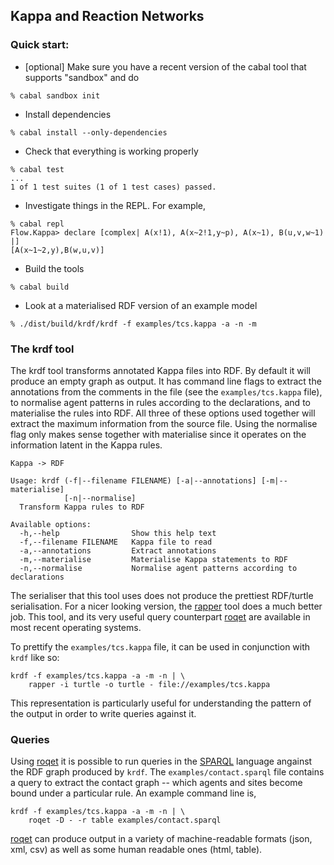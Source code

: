 ## Kappa and Reaction Networks

### Quick start:

 * [optional] Make sure you have a recent version of the cabal tool
   that supports "sandbox" and do
```
% cabal sandbox init
```
 * Install dependencies
```
% cabal install --only-dependencies
```
 * Check that everything is working properly
```
% cabal test
...
1 of 1 test suites (1 of 1 test cases) passed.
```
 * Investigate things in the REPL. For example,
```
% cabal repl
Flow.Kappa> declare [complex| A(x!1), A(x~2!1,y~p), A(x~1), B(u,v,w~1) |]
[A(x~1~2,y),B(w,u,v)]
```
 * Build the tools
```
% cabal build
```
 * Look at a materialised RDF version of an example model
```
% ./dist/build/krdf/krdf -f examples/tcs.kappa -a -n -m
```

### The krdf tool

The krdf tool transforms annotated Kappa files into RDF. By default it
will produce an empty graph as output. It has command line flags to
extract the annotations from the comments in the file (see the
`examples/tcs.kappa` file), to normalise agent patterns in rules
according to the declarations, and to materialise the rules into
RDF. All three of these options used together will extract the maximum
information from the source file. Using the normalise flag only makes
sense together with materialise since it operates on the information
latent in the Kappa rules.

```
Kappa -> RDF

Usage: krdf (-f|--filename FILENAME) [-a|--annotations] [-m|--materialise]
            [-n|--normalise]
  Transform Kappa rules to RDF

Available options:
  -h,--help                Show this help text
  -f,--filename FILENAME   Kappa file to read
  -a,--annotations         Extract annotations
  -m,--materialise         Materialise Kappa statements to RDF
  -n,--normalise           Normalise agent patterns according to declarations
```

The serialiser that this tool uses does not produce the prettiest
RDF/turtle serialisation. For a nicer looking version, the
[rapper](http://librdf.org) tool does a much better job. This tool,
and its very useful query counterpart [roqet](http://librdf.org) are
available in most recent operating systems.

To prettify the `examples/tcs.kappa` file, it can be used in
conjunction with `krdf` like so:
```
krdf -f examples/tcs.kappa -a -m -n | \
    rapper -i turtle -o turtle - file://examples/tcs.kappa
```

This representation is particularly useful for understanding the
pattern of the output in order to write queries against it.

### Queries

Using [roqet](http://librdf.org/) it is possible to run queries
in the [SPARQL](http://www.w3.org/TR/sparql11-query/) language
angainst the RDF graph produced by `krdf`. The
`examples/contact.sparql` file contains a query to extract the
contact graph -- which agents and sites become bound under a
particular rule. An example command line is,
```
krdf -f examples/tcs.kappa -a -m -n | \
    roqet -D - -r table examples/contact.sparql
```
[roqet](http://librdf.org) can produce output in a variety of
machine-readable formats (json, xml, csv) as well as some human
readable ones (html, table).
